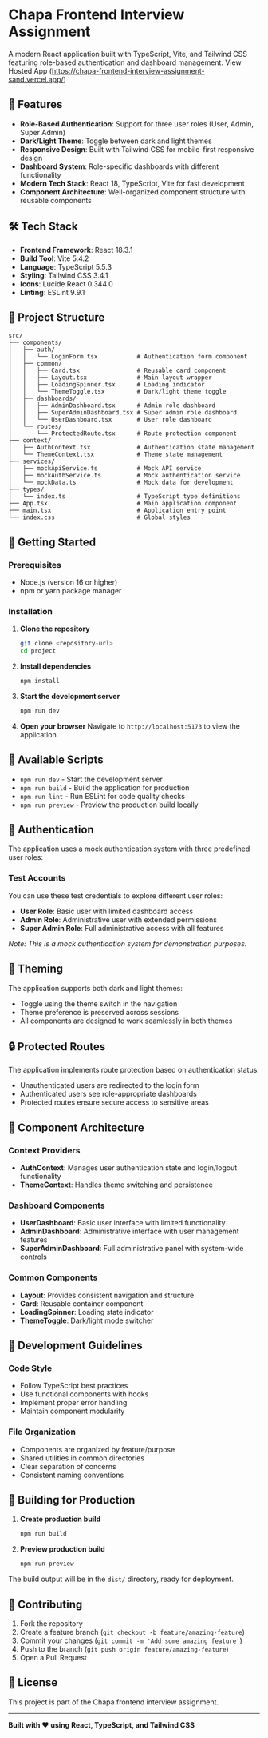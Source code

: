# Chapa Frontend Interview Assignment

A modern React application built with TypeScript, Vite, and Tailwind CSS featuring role-based authentication and dashboard management.
View Hosted App (https://chapa-frontend-interview-assignment-sand.vercel.app/)
## 🚀 Features

- **Role-Based Authentication**: Support for three user roles (User, Admin, Super Admin)
- **Dark/Light Theme**: Toggle between dark and light themes
- **Responsive Design**: Built with Tailwind CSS for mobile-first responsive design
- **Dashboard System**: Role-specific dashboards with different functionality
- **Modern Tech Stack**: React 18, TypeScript, Vite for fast development
- **Component Architecture**: Well-organized component structure with reusable components

## 🛠️ Tech Stack

- **Frontend Framework**: React 18.3.1
- **Build Tool**: Vite 5.4.2
- **Language**: TypeScript 5.5.3
- **Styling**: Tailwind CSS 3.4.1
- **Icons**: Lucide React 0.344.0
- **Linting**: ESLint 9.9.1

## 📁 Project Structure

```
src/
├── components/
│   ├── auth/
│   │   └── LoginForm.tsx           # Authentication form component
│   ├── common/
│   │   ├── Card.tsx                # Reusable card component
│   │   ├── Layout.tsx              # Main layout wrapper
│   │   ├── LoadingSpinner.tsx      # Loading indicator
│   │   └── ThemeToggle.tsx         # Dark/light theme toggle
│   ├── dashboards/
│   │   ├── AdminDashboard.tsx      # Admin role dashboard
│   │   ├── SuperAdminDashboard.tsx # Super admin role dashboard
│   │   └── UserDashboard.tsx       # User role dashboard
│   └── routes/
│       └── ProtectedRoute.tsx      # Route protection component
├── context/
│   ├── AuthContext.tsx             # Authentication state management
│   └── ThemeContext.tsx            # Theme state management
├── services/
│   ├── mockApiService.ts           # Mock API service
│   ├── mockAuthService.ts          # Mock authentication service
│   └── mockData.ts                 # Mock data for development
├── types/
│   └── index.ts                    # TypeScript type definitions
├── App.tsx                         # Main application component
├── main.tsx                        # Application entry point
└── index.css                       # Global styles
```

## 🚦 Getting Started

### Prerequisites

- Node.js (version 16 or higher)
- npm or yarn package manager

### Installation

1. **Clone the repository**
   ```bash
   git clone <repository-url>
   cd project
   ```

2. **Install dependencies**
   ```bash
   npm install
   ```

3. **Start the development server**
   ```bash
   npm run dev
   ```

4. **Open your browser**
   Navigate to `http://localhost:5173` to view the application.

## 📜 Available Scripts

- `npm run dev` - Start the development server
- `npm run build` - Build the application for production
- `npm run lint` - Run ESLint for code quality checks
- `npm run preview` - Preview the production build locally

## 🔐 Authentication

The application uses a mock authentication system with three predefined user roles:

### Test Accounts

You can use these test credentials to explore different user roles:

- **User Role**: Basic user with limited dashboard access
- **Admin Role**: Administrative user with extended permissions
- **Super Admin Role**: Full administrative access with all features

*Note: This is a mock authentication system for demonstration purposes.*

## 🎨 Theming

The application supports both dark and light themes:

- Toggle using the theme switch in the navigation
- Theme preference is preserved across sessions
- All components are designed to work seamlessly in both themes

## 🔒 Protected Routes

The application implements route protection based on authentication status:

- Unauthenticated users are redirected to the login form
- Authenticated users see role-appropriate dashboards
- Protected routes ensure secure access to sensitive areas

## 🧩 Component Architecture

### Context Providers

- **AuthContext**: Manages user authentication state and login/logout functionality
- **ThemeContext**: Handles theme switching and persistence

### Dashboard Components

- **UserDashboard**: Basic user interface with limited functionality
- **AdminDashboard**: Administrative interface with user management features
- **SuperAdminDashboard**: Full administrative panel with system-wide controls

### Common Components

- **Layout**: Provides consistent navigation and structure
- **Card**: Reusable container component
- **LoadingSpinner**: Loading state indicator
- **ThemeToggle**: Dark/light mode switcher

## 🔧 Development Guidelines

### Code Style

- Follow TypeScript best practices
- Use functional components with hooks
- Implement proper error handling
- Maintain component modularity

### File Organization

- Components are organized by feature/purpose
- Shared utilities in common directories
- Clear separation of concerns
- Consistent naming conventions

## 🚀 Building for Production

1. **Create production build**
   ```bash
   npm run build
   ```

2. **Preview production build**
   ```bash
   npm run preview
   ```

The build output will be in the `dist/` directory, ready for deployment.

## 🤝 Contributing

1. Fork the repository
2. Create a feature branch (`git checkout -b feature/amazing-feature`)
3. Commit your changes (`git commit -m 'Add some amazing feature'`)
4. Push to the branch (`git push origin feature/amazing-feature`)
5. Open a Pull Request

## 📝 License

This project is part of the Chapa frontend interview assignment.

---

**Built with ❤️ using React, TypeScript, and Tailwind CSS**
